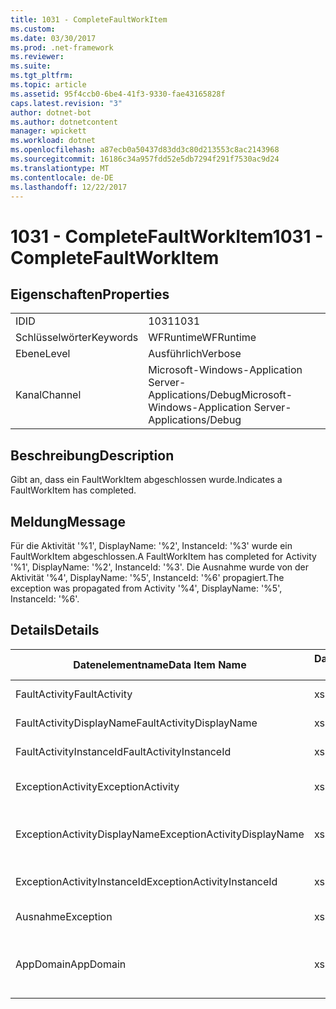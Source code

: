 ```yaml
---
title: 1031 - CompleteFaultWorkItem
ms.custom: 
ms.date: 03/30/2017
ms.prod: .net-framework
ms.reviewer: 
ms.suite: 
ms.tgt_pltfrm: 
ms.topic: article
ms.assetid: 95f4ccb0-6be4-41f3-9330-fae43165828f
caps.latest.revision: "3"
author: dotnet-bot
ms.author: dotnetcontent
manager: wpickett
ms.workload: dotnet
ms.openlocfilehash: a87ecb0a50437d83dd3c80d213553c8ac2143968
ms.sourcegitcommit: 16186c34a957fdd52e5db7294f291f7530ac9d24
ms.translationtype: MT
ms.contentlocale: de-DE
ms.lasthandoff: 12/22/2017
---
```

# <a name="1031---completefaultworkitem"></a><span data-ttu-id="ab4cf-102">1031 - CompleteFaultWorkItem</span><span class="sxs-lookup"><span data-stu-id="ab4cf-102">1031 - CompleteFaultWorkItem</span></span>
## <a name="properties"></a><span data-ttu-id="ab4cf-103">Eigenschaften</span><span class="sxs-lookup"><span data-stu-id="ab4cf-103">Properties</span></span>  
  
|||  
|-|-|  
|<span data-ttu-id="ab4cf-104">ID</span><span class="sxs-lookup"><span data-stu-id="ab4cf-104">ID</span></span>|<span data-ttu-id="ab4cf-105">1031</span><span class="sxs-lookup"><span data-stu-id="ab4cf-105">1031</span></span>|  
|<span data-ttu-id="ab4cf-106">Schlüsselwörter</span><span class="sxs-lookup"><span data-stu-id="ab4cf-106">Keywords</span></span>|<span data-ttu-id="ab4cf-107">WFRuntime</span><span class="sxs-lookup"><span data-stu-id="ab4cf-107">WFRuntime</span></span>|  
|<span data-ttu-id="ab4cf-108">Ebene</span><span class="sxs-lookup"><span data-stu-id="ab4cf-108">Level</span></span>|<span data-ttu-id="ab4cf-109">Ausführlich</span><span class="sxs-lookup"><span data-stu-id="ab4cf-109">Verbose</span></span>|  
|<span data-ttu-id="ab4cf-110">Kanal</span><span class="sxs-lookup"><span data-stu-id="ab4cf-110">Channel</span></span>|<span data-ttu-id="ab4cf-111">Microsoft-Windows-Application Server-Applications/Debug</span><span class="sxs-lookup"><span data-stu-id="ab4cf-111">Microsoft-Windows-Application Server-Applications/Debug</span></span>|  
  
## <a name="description"></a><span data-ttu-id="ab4cf-112">Beschreibung</span><span class="sxs-lookup"><span data-stu-id="ab4cf-112">Description</span></span>  
 <span data-ttu-id="ab4cf-113">Gibt an, dass ein FaultWorkItem abgeschlossen wurde.</span><span class="sxs-lookup"><span data-stu-id="ab4cf-113">Indicates a FaultWorkItem has completed.</span></span>  
  
## <a name="message"></a><span data-ttu-id="ab4cf-114">Meldung</span><span class="sxs-lookup"><span data-stu-id="ab4cf-114">Message</span></span>  
 <span data-ttu-id="ab4cf-115">Für die Aktivität '%1', DisplayName: '%2', InstanceId: '%3' wurde ein FaultWorkItem abgeschlossen.</span><span class="sxs-lookup"><span data-stu-id="ab4cf-115">A FaultWorkItem has completed for Activity '%1', DisplayName: '%2', InstanceId: '%3'.</span></span> <span data-ttu-id="ab4cf-116">Die Ausnahme wurde von der Aktivität '%4', DisplayName: '%5', InstanceId: '%6' propagiert.</span><span class="sxs-lookup"><span data-stu-id="ab4cf-116">The exception was propagated from Activity '%4', DisplayName: '%5', InstanceId: '%6'.</span></span>  
  
## <a name="details"></a><span data-ttu-id="ab4cf-117">Details</span><span class="sxs-lookup"><span data-stu-id="ab4cf-117">Details</span></span>  
  
|<span data-ttu-id="ab4cf-118">Datenelementname</span><span class="sxs-lookup"><span data-stu-id="ab4cf-118">Data Item Name</span></span>|<span data-ttu-id="ab4cf-119">Datenelementtyp</span><span class="sxs-lookup"><span data-stu-id="ab4cf-119">Data Item Type</span></span>|<span data-ttu-id="ab4cf-120">Beschreibung</span><span class="sxs-lookup"><span data-stu-id="ab4cf-120">Description</span></span>|  
|--------------------|--------------------|-----------------|  
|<span data-ttu-id="ab4cf-121">FaultActivity</span><span class="sxs-lookup"><span data-stu-id="ab4cf-121">FaultActivity</span></span>|<span data-ttu-id="ab4cf-122">xs:string</span><span class="sxs-lookup"><span data-stu-id="ab4cf-122">xs:string</span></span>|<span data-ttu-id="ab4cf-123">Der Typname der fault-Aktivität.</span><span class="sxs-lookup"><span data-stu-id="ab4cf-123">The type name of the fault activity.</span></span>|  
|<span data-ttu-id="ab4cf-124">FaultActivityDisplayName</span><span class="sxs-lookup"><span data-stu-id="ab4cf-124">FaultActivityDisplayName</span></span>|<span data-ttu-id="ab4cf-125">xs:string</span><span class="sxs-lookup"><span data-stu-id="ab4cf-125">xs:string</span></span>|<span data-ttu-id="ab4cf-126">Der Anzeigename der fault-Aktivität.</span><span class="sxs-lookup"><span data-stu-id="ab4cf-126">The display name of the fault activity.</span></span>|  
|<span data-ttu-id="ab4cf-127">FaultActivityInstanceId</span><span class="sxs-lookup"><span data-stu-id="ab4cf-127">FaultActivityInstanceId</span></span>|<span data-ttu-id="ab4cf-128">xs:string</span><span class="sxs-lookup"><span data-stu-id="ab4cf-128">xs:string</span></span>|<span data-ttu-id="ab4cf-129">Die Instanz-ID der fault-Aktivität.</span><span class="sxs-lookup"><span data-stu-id="ab4cf-129">The instance id of the fault activity.</span></span>|  
|<span data-ttu-id="ab4cf-130">ExceptionActivity</span><span class="sxs-lookup"><span data-stu-id="ab4cf-130">ExceptionActivity</span></span>|<span data-ttu-id="ab4cf-131">xs:string</span><span class="sxs-lookup"><span data-stu-id="ab4cf-131">xs:string</span></span>|<span data-ttu-id="ab4cf-132">Der Typname der Aktivität, die die Ausnahme ausgelöst hat.</span><span class="sxs-lookup"><span data-stu-id="ab4cf-132">The type name of the activity that threw the exception.</span></span>|  
|<span data-ttu-id="ab4cf-133">ExceptionActivityDisplayName</span><span class="sxs-lookup"><span data-stu-id="ab4cf-133">ExceptionActivityDisplayName</span></span>|<span data-ttu-id="ab4cf-134">xs:string</span><span class="sxs-lookup"><span data-stu-id="ab4cf-134">xs:string</span></span>|<span data-ttu-id="ab4cf-135">Der Anzeigename der Aktivität, die die Ausnahme ausgelöst hat.</span><span class="sxs-lookup"><span data-stu-id="ab4cf-135">The display name of the activity that threw the exception.</span></span>|  
|<span data-ttu-id="ab4cf-136">ExceptionActivityInstanceId</span><span class="sxs-lookup"><span data-stu-id="ab4cf-136">ExceptionActivityInstanceId</span></span>|<span data-ttu-id="ab4cf-137">xs:string</span><span class="sxs-lookup"><span data-stu-id="ab4cf-137">xs:string</span></span>|<span data-ttu-id="ab4cf-138">Die Instanz-ID der Aktivität, die die Ausnahme ausgelöst hat.</span><span class="sxs-lookup"><span data-stu-id="ab4cf-138">The instance id of the activity that threw the exception.</span></span>|  
|<span data-ttu-id="ab4cf-139">Ausnahme</span><span class="sxs-lookup"><span data-stu-id="ab4cf-139">Exception</span></span>|<span data-ttu-id="ab4cf-140">xs:string</span><span class="sxs-lookup"><span data-stu-id="ab4cf-140">xs:string</span></span>|<span data-ttu-id="ab4cf-141">Die Ausnahmedetails der Ausnahme.</span><span class="sxs-lookup"><span data-stu-id="ab4cf-141">The exception details for the exception</span></span>|  
|<span data-ttu-id="ab4cf-142">AppDomain</span><span class="sxs-lookup"><span data-stu-id="ab4cf-142">AppDomain</span></span>|<span data-ttu-id="ab4cf-143">xs:string</span><span class="sxs-lookup"><span data-stu-id="ab4cf-143">xs:string</span></span>|<span data-ttu-id="ab4cf-144">Die von AppDomain.CurrentDomain.FriendlyName zurückgegebene Zeichenfolge.</span><span class="sxs-lookup"><span data-stu-id="ab4cf-144">The string returned by AppDomain.CurrentDomain.FriendlyName.</span></span>|

